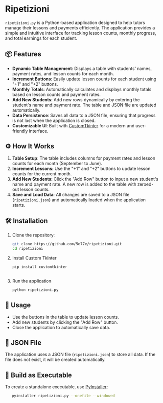 # Ripetizioni

`ripetizioni.py` is a Python-based application designed to help tutors manage their lessons and payments efficiently. The application provides a simple and intuitive interface for tracking lesson counts, monthly progress, and total earnings for each student.

## 📦 Features

- **Dynamic Table Management**: Displays a table with students' names, payment rates, and lesson counts for each month.
- **Increment Buttons**: Easily update lesson counts for each student using "+1" and "+2" buttons.
- **Monthly Totals**: Automatically calculates and displays monthly totals based on lesson counts and payment rates.
- **Add New Students**: Add new rows dynamically by entering the student's name and payment rate. The table and JSON file are updated automatically.
- **Data Persistence**: Saves all data to a JSON file, ensuring that progress is not lost when the application is closed.
- **Customizable UI**: Built with [CustomTkinter](https://github.com/TomSchimansky/CustomTkinter) for a modern and user-friendly interface.

## ⚙️ How It Works

1. **Table Setup**: The table includes columns for payment rates and lesson counts for each month (September to June).
2. **Increment Lessons**: Use the "+1" and "+2" buttons to update lesson counts for the current month.
3. **Add New Students**: Click the "Add Row" button to input a new student's name and payment rate. A new row is added to the table with zeroed-out lesson counts.
4. **Save and Load Data**: All changes are saved to a JSON file (`ripetizioni.json`) and automatically loaded when the application starts.

## 🛠️ Installation

1. Clone the repository:
   ```bash
   git clone https://github.com/5e77e/ripetizioni.git
   cd ripetizioni

2. Install Custom TkInter
   ```bash
   pip install customtkinter
  
3. Run the application
   ```bash
   python ripetizioni.py

## 🚀 Usage

- Use the buttons in the table to update lesson counts.
- Add new students by clicking the "Add Row" button.
- Close the application to automatically save data.

## 📝 JSON File

The application uses a JSON file (`ripetizioni.json`) to store all data. If the file does not exist, it will be created automatically.

## 💾 Build as Executable

To create a standalone executable, use [PyInstaller](https://pyinstaller.org/):
```bash
   pyinstaller ripetizioni.py --onefile --windowed
